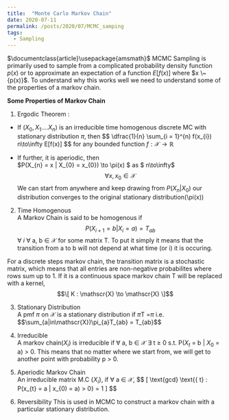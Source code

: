 ```yaml
---
title:  "Monte Carlo Markov Chain"
date: 2020-07-11
permalink: /posts/2020/07/MCMC_samping
tags:
  - Sampling 
---
```

$\documentclass{article}\usepackage{amsmath}$
MCMC Sampling is primarily used to sample from a complicated probability density function $p(x)$ or to approximate an expectation of a function $E[f(x)]$ where $x \~{p(x)}$. To understand why this works well we need to understand some of the properties of a markov chain.

<B>Some Properties of Markov Chain </B>

1. Ergodic Theorem : 
- If $(X_{0}, X_{1}.... X_{n})$ is an irreducible time homogenous discrete MC with stationary distribution $\pi$, then 
$$ \dfrac{1}{n} \sum_{i = 1}^{n) f(x_{i}) n\to\infty E[f(x)] $$  for any bounded function $f : \mathscr{X}\to\mathbb{R}$

- If further, it is aperiodic, then <br>
$P(X_{n} = x | X_{0} = x_{0}) \to \pi(x) $ as $ n\to\infty$ $$\forall x, x_{0} \in \mathscr{X}$$
We can start from anywhere and keep drawing from $P(X_{n} | X_{0})$ our distribution converges to the original stationary distribution(\pi(x))

2. Time Homogenous <br>
A Markov Chain is said to be homogenous if  $$P(X_{i + 1} = b | X_{i} = a) = T_{ab}$$ $\forall$ $i$ $\forall$ a, b $\in$ $\mathscr{X}$ for some matrix T. To put it simply it means that the transition from a to b will not depend at what time (or i) it is occuring.

For a discrete steps markov chain, the transition matrix is a stochastic matrix, which means that all entries are non-negative probabilites where rows sum up to 1. If it is a continuous space markov chain T will be replaced with a kernel, <br>
$$\[ K : \mathscr{X} \to \mathscr{X} \]$$

3. Stationary Distribution <br>
A pmf $\pi$ on $\mathscr{X}$ is a stationary distribution if $\pi$T =$\pi$ i.e. <br>$$\sum_{a|in\mathscr{X})\pi_{a}T_{ab} = T_{ab}$$

4. Irreducible <br>
A markov chain($X_{i}$) is irreducible if $\forall$ a, b $\in$ $\mathscr{X}$ $\exists$ t $\geq$ 0 s.t. P($X_{t}$ = b | $X_{0}$ = a) > 0. This means that no matter where we start from, we will get to another point with probability p > 0.

5. Aperiodic Markov Chain <br>
An irreducible matrix M.C {$X_{i}$}, if $\forall$ a $\in$ $\mathscr{X}$,
$$ \[ \text{gcd} \text{{ t} : P(x_{t} = a | x_{0) = a) > 0} = 1 \] $$

6. Reversibility 
This is used in MCMC to construct a markov chain with a particular stationary distribution. 


